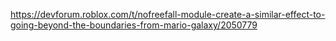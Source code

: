 https://devforum.roblox.com/t/nofreefall-module-create-a-similar-effect-to-going-beyond-the-boundaries-from-mario-galaxy/2050779
